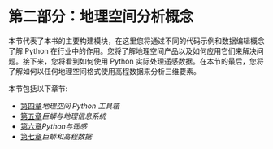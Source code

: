 # 第二部分：地理空间分析概念

本节代表了本书的主要构建模块，在这里您将通过不同的代码示例和数据编辑概念了解 Python 在行业中的作用。您将了解地理空间产品以及如何应用它们来解决问题。接下来，您将看到如何使用 Python 实际处理遥感数据。在本节的最后，您将了解如何以任何地理空间格式使用高程数据来分析三维要素。

本节包括以下章节:

*   [第四章](04.html)*地理空间 Python 工具箱*
*   [第五章](05.html)*巨蟒与地理信息系统*
*   [第六章](06.html)*Python与遥感*
*   [第七章](07.html)*巨蟒和高程数据*